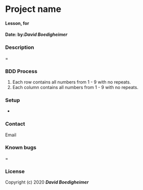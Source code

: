 # Project name
#### Lesson, for
#### Date:  by:_**David Boedigheimer**_
### Description
=
### BDD Process
1. Each row contains all numbers from 1 - 9 with no repeats.
2. Each column contains all numbers from 1 - 9 with no repeats.

### Setup
*
### Contact
Email
### Known bugs
=
### License

Copyright (c) 2020 _**David Boedigheimer**_

